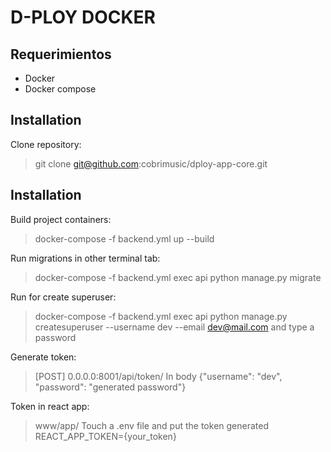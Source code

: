 # D-PLOY DOCKER

## Requerimientos

- Docker
- Docker compose

## Installation

Clone repository:

> git clone git@github.com:cobrimusic/dploy-app-core.git

## Installation

Build project containers:

> docker-compose -f backend.yml up --build

Run migrations in other terminal tab:

> docker-compose -f backend.yml exec api python manage.py migrate 

Run for create superuser:

> docker-compose -f backend.yml exec api python manage.py createsuperuser --username dev --email dev@mail.com and type a password

Generate token:

> [POST] 0.0.0.0:8001/api/token/
> In body {"username": "dev", "password": "generated password"}

Token in react app:
> www/app/
> Touch a .env file and put the token generated
> REACT_APP_TOKEN={your_token}